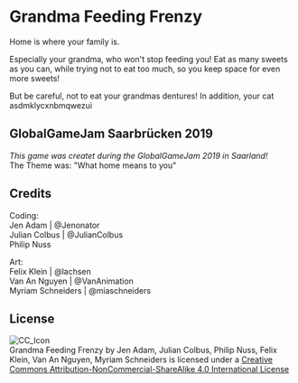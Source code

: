 # Grandma Feeding Frenzy
Home is where your family is. 

Especially your grandma, who won't stop feeding you! Eat as many sweets as you can, while trying not to eat too much, so you keep space for even more sweets!

But be careful, not to eat your grandmas dentures! In addition, your cat asdmklycxnbmqwezui


## GlobalGameJam Saarbrücken 2019
*This game was createt during the GlobalGameJam 2019 in Saarland!*  
The Theme was: "What home means  to you"  

## Credits
Coding:  
Jen Adam | @Jenonator  
Julian Colbus | @JulianColbus  
Philip Nuss  
  
Art:  
Felix Klein | @lachsen  
Van An Nguyen | @VanAnimation  
Myriam Schneiders | @miaschneiders  

## License
![CC_Icon](https://i.creativecommons.org/l/by-nc-sa/4.0/88x31.png)  
Grandma Feeding Frenzy by Jen Adam, Julian Colbus, Philip Nuss, Felix Klein, Van An Nguyen, Myriam Schneiders  is licensed under a [Creative Commons Attribution-NonCommercial-ShareAlike 4.0 International License](http://creativecommons.org/licenses/by-nc-sa/4.0/)